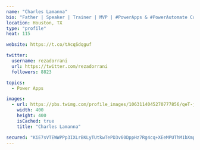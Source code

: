 ```yaml
---
name: "Charles Lamanna"
bio: "Father | Speaker | Trainer | MVP | #PowerApps & #PowerAutomate Community Super User | YouTuber Right-pointing triangle http://youtube.com/c/rezadorrani | Learn - Share - Clockwise rightwards and leftwards open circle arrows"
location: Houston, TX
type: "profile"
heat: 115

website: https://t.co/tAcqSdqguf

twitter:
  username: rezadorrani
  url: https://twitter.com/rezadorrani
  followers: 8823

topics:
  - Power Apps

images:
  - url: https://pbs.twimg.com/profile_images/1063114045270777856/qeT-jpWr_400x400.jpg
    width: 400
    height: 400
    isCached: true
    title: "Charles Lamanna"

secured: "KiE7sVTEWWPPp3IXLrBKLyTUtkwTePD3v60DppHz7Rg4cq+XEeMPUThM1bXmpbDN4r+L62yjlrzpobhBRyMQZ0rs5NQxAG4O8WgfVgnJ7zmb/vsG53LFNn0cLApN0QXY/9ZVMNKRmYGFxs2GFtlgIUkrsqjAS2ghsd8IAgZwJ4mRGIOxBsmvFTDf7cxSaVTVaH3cysMVUdlCnyoB0TP10Z8bW0f0faNForcjfaIQYMywprQ9p8oXp3O3JCJXSb0TSRU9jPy0cAm4MedPZvKeckPPS/20X+GoAO57liaIA/9qon8LYUky1iHy/ajL+Rra1Rr4A77NeY3/M4SaxIOCHXHpL+5UAmszXpF+8KE8ED/P7fvUZ49oSKGEXI5n3l4Y6RqfRL30gXmTCwDPRZfXx80BfhaKgzTLo7OQ+0ligoo=;ONrxDjrvsZA2V4yu8EuJDA=="
---
```


